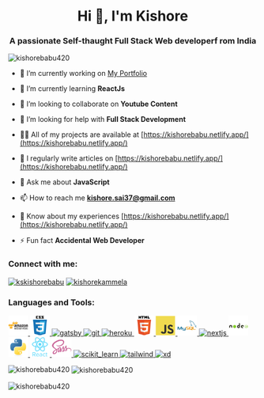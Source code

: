 <h1 align="center">Hi 👋, I'm Kishore</h1>
<h3 align="center">A passionate Self-thaught Full Stack Web developerf rom India</h3>

<p align="left"> <img src="https://komarev.com/ghpvc/?username=kishorebabu420&label=Profile%20views&color=0e75b6&style=flat" alt="kishorebabu420" /> </p>

- 🔭 I’m currently working on [My Portfolio](https://kishorebabu.netlify.app/)

- 🌱 I’m currently learning **ReactJs**

- 👯 I’m looking to collaborate on **Youtube Content**

- 🤝 I’m looking for help with **Full Stack Development**

- 👨‍💻 All of my projects are available at [https://kishorebabu.netlify.app/](https://kishorebabu.netlify.app/)

- 📝 I regularly write articles on [https://kishorebabu.netlify.app/](https://kishorebabu.netlify.app/)

- 💬 Ask me about **JavaScript**

- 📫 How to reach me **kishore.sai37@gmail.com**

- 📄 Know about my experiences [https://kishorebabu.netlify.app/](https://kishorebabu.netlify.app/)

- ⚡ Fun fact **Accidental Web Developer**

<h3 align="left">Connect with me:</h3>
<p align="left">
<a href="https://linkedin.com/in/kskishorebabu" target="blank"><img align="center" src="https://raw.githubusercontent.com/rahuldkjain/github-profile-readme-generator/neutral-icons/src/images/icons/Social/linked-in-alt.svg" alt="kskishorebabu" height="30" width="40" /></a>
<a href="https://instagram.com/kishorekammela" target="blank"><img align="center" src="https://raw.githubusercontent.com/rahuldkjain/github-profile-readme-generator/neutral-icons/src/images/icons/Social/instagram.svg" alt="kishorekammela" height="30" width="40" /></a>
</p>

<h3 align="left">Languages and Tools:</h3>
<p align="left"> 
<a href="https://aws.amazon.com" target="_blank"> <img src="https://raw.githubusercontent.com/devicons/devicon/master/icons/amazonwebservices/amazonwebservices-original-wordmark.svg" alt="aws" width="40" height="40"/> </a> 
<a href="https://www.w3schools.com/css/" target="_blank"> <img src="https://raw.githubusercontent.com/devicons/devicon/master/icons/css3/css3-original-wordmark.svg" alt="css3" width="40" height="40"/> </a> 
<a href="https://www.gatsbyjs.com/" target="_blank"> <img src="https://www.vectorlogo.zone/logos/gatsbyjs/gatsbyjs-icon.svg" alt="gatsby" width="40" height="40"/> </a> 
<a href="https://git-scm.com/" target="_blank"> <img src="https://www.vectorlogo.zone/logos/git-scm/git-scm-icon.svg" alt="git" width="40" height="40"/> </a> 
<a href="https://heroku.com" target="_blank"> <img src="https://www.vectorlogo.zone/logos/heroku/heroku-icon.svg" alt="heroku" width="40" height="40"/> </a> 
<a href="https://www.w3.org/html/" target="_blank"> <img src="https://raw.githubusercontent.com/devicons/devicon/master/icons/html5/html5-original-wordmark.svg" alt="html5" width="40" height="40"/> </a> 
<a href="https://developer.mozilla.org/en-US/docs/Web/JavaScript" target="_blank"> <img src="https://raw.githubusercontent.com/devicons/devicon/master/icons/javascript/javascript-original.svg" alt="javascript" width="40" height="40"/> </a> 
<a href="https://www.mysql.com/" target="_blank"> <img src="https://raw.githubusercontent.com/devicons/devicon/master/icons/mysql/mysql-original-wordmark.svg" alt="mysql" width="40" height="40"/> </a> <a href="https://nextjs.org/" target="_blank"> <img src="https://cdn.worldvectorlogo.com/logos/nextjs-3.svg" alt="nextjs" width="40" height="40"/> </a> <a href="https://nodejs.org" target="_blank"> <img src="https://raw.githubusercontent.com/devicons/devicon/master/icons/nodejs/nodejs-original-wordmark.svg" alt="nodejs" width="40" height="40"/> </a> <a href="https://www.python.org" target="_blank"> <img src="https://raw.githubusercontent.com/devicons/devicon/master/icons/python/python-original.svg" alt="python" width="40" height="40"/> </a> <a href="https://reactjs.org/" target="_blank"> <img src="https://raw.githubusercontent.com/devicons/devicon/master/icons/react/react-original-wordmark.svg" alt="react" width="40" height="40"/> </a> <a href="https://sass-lang.com" target="_blank"> <img src="https://raw.githubusercontent.com/devicons/devicon/master/icons/sass/sass-original.svg" alt="sass" width="40" height="40"/> </a> <a href="https://scikit-learn.org/" target="_blank"> <img src="https://upload.wikimedia.org/wikipedia/commons/0/05/Scikit_learn_logo_small.svg" alt="scikit_learn" width="40" height="40"/> </a> <a href="https://tailwindcss.com/" target="_blank"> <img src="https://www.vectorlogo.zone/logos/tailwindcss/tailwindcss-icon.svg" alt="tailwind" width="40" height="40"/> </a> <a href="https://www.adobe.com/products/xd.html" target="_blank"> <img src="https://cdn.worldvectorlogo.com/logos/adobe-xd.svg" alt="xd" width="40" height="40"/> </a> </p>

<p><img align="left" src="https://github-readme-stats.vercel.app/api/top-langs?username=kishorebabu420&show_icons=true&locale=en&layout=compact" alt="kishorebabu420" /></p>

<p>&nbsp;<img align="center" src="https://github-readme-stats.vercel.app/api?username=kishorebabu420&show_icons=true&locale=en" alt="kishorebabu420" /></p>

<p><img align="center" src="https://github-readme-streak-stats.herokuapp.com/?user=kishorebabu420&" alt="kishorebabu420" /></p>
